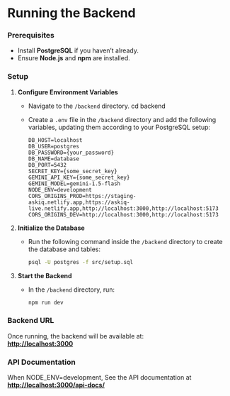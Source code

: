 # Running the Backend  

### Prerequisites  
- Install **PostgreSQL** if you haven’t already.  
- Ensure **Node.js** and **npm** are installed.  

### Setup  

1. **Configure Environment Variables**  
   - Navigate to the `/backend` directory. cd backend 
   - Create a `.env` file in the `/backend` directory and add the following variables, updating them according to your PostgreSQL setup:  

     ```
     DB_HOST=localhost
     DB_USER=postgres
     DB_PASSWORD={your_password}
     DB_NAME=database
     DB_PORT=5432
     SECRET_KEY={some_secret_key}
     GEMINI_API_KEY={some_secret_key}
     GEMINI_MODEL=gemini-1.5-flash
     NODE_ENV=development
     CORS_ORIGINS_PROD=https://staging-askiq.netlify.app,https://askiq-live.netlify.app,http://localhost:3000,http://localhost:5173
     CORS_ORIGINS_DEV=http://localhost:3000,http://localhost:5173
     ```

2. **Initialize the Database**  
   - Run the following command inside the `/backend` directory to create the database and tables:  
     ```sh
     psql -U postgres -f src/setup.sql
     ```

3. **Start the Backend**  
   - In the `/backend` directory, run:  
     ```sh
     npm run dev
     ```  

### Backend URL  
Once running, the backend will be available at:  
**[http://localhost:3000](http://localhost:3000)**  


### API Documentation  

When NODE_ENV=development, See the API documentation at **[http://localhost:3000/api-docs/](http://localhost:3000/api-docs/)**  